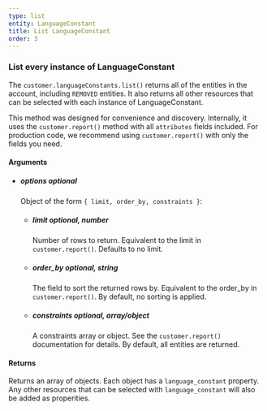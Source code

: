 ```yaml
---
type: list
entity: LanguageConstant 
title: List LanguageConstant 
order: 3
---
```


### List every instance of LanguageConstant 


The `customer.languageConstants.list()` returns all of the entities in the account, including `REMOVED` entities. It also returns all other resources that can be selected with each instance of LanguageConstant.

This method was designed for convenience and discovery. Internally, it uses the `customer.report()` method with all `attributes` fields included. For production code, we recommend using `customer.report()` with only the fields you need.


#### Arguments

- ##### options *optional*
    Object of the form `{ limit, order_by, constraints }`:
    - ##### limit *optional, number*
        Number of rows to return. Equivalent to the limit in `customer.report()`. Defaults to no limit.
    - ##### order_by *optional, string*
        The field to sort the returned rows by. Equivalent to the order_by in `customer.report()`. By default, no sorting is applied.
    - ##### constraints *optional, array/object*
        A constraints array or object. See the `customer.report()` documentation for details. By default, all entities are returned.


#### Returns

Returns an array of objects.
Each object has a `language_constant` property. Any other resources that can be selected with `language_constant` will also be added as properities.
